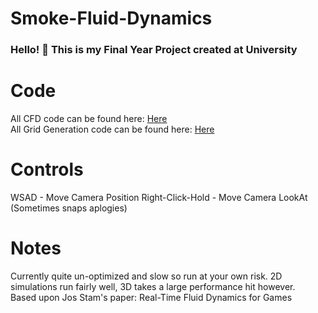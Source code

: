 # Smoke-Fluid-Dynamics

### Hello! 👋  This is my Final Year Project created at University

# Code
All CFD code can be found here:
[Here](https://github.com/lukewhitingdev/Smoke-Fluid-Dynamics/tree/main/FluidDynamics/Core/Components/CFD/Grid) <br>
All Grid Generation code can be found here:
[Here](https://github.com/lukewhitingdev/Smoke-Fluid-Dynamics/tree/main/FluidDynamics/Core/Components/Grid)

# Controls
WSAD - Move Camera Position
Right-Click-Hold - Move Camera LookAt (Sometimes snaps aplogies)

# Notes
Currently quite un-optimized and slow so run at your own risk. 2D simulations run fairly well, 3D takes a large performance hit however. <br>
Based upon Jos Stam's paper: Real-Time Fluid Dynamics for Games
